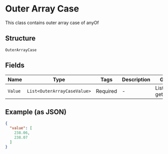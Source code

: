 
# Outer Array Case

This class contains outer array case of anyOf

## Structure

`OuterArrayCase`

## Fields

| Name | Type | Tags | Description | Getter | Setter |
|  --- | --- | --- | --- | --- | --- |
| `Value` | `List<OuterArrayCaseValue>` | Required | - | List<OuterArrayCaseValue> getValue() | setValue(List<OuterArrayCaseValue> value) |

## Example (as JSON)

```json
{
  "value": [
    238.06,
    238.07
  ]
}
```

